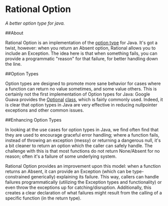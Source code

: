 Rational Option
===============

*A better option type for java.*

##About

Rational Option is an implementation of the [option type](http://en.wikipedia.org/wiki/Option_type) for Java. It's got a twist, however: when you return an Absent option, Rational allows you to include an Exception. The idea here is that when something fails, you can provide a programmatic "reason" for that failure, for better handling down the line. 

##Option Types

Option types are designed to promote more sane behavior for cases where a function can return no value sometimes, and some value others. This is certainly not the first implementation of Option types for Java: Google Guava provides the [Optional](http://code.google.com/p/guava-libraries/wiki/UsingAndAvoidingNullExplained) [class](http://docs.guava-libraries.googlecode.com/git-history/release/javadoc/com/google/common/base/Optional.html), which is fairly commonly used. Indeed, it is clear that option types in Java are very effective in reducing nullpointer exceptions and other common issues. 

##Enhancing Option Types

In looking at the use cases for option types in Java, we find often find that they are used to encourage graceful error handling; where a function fails, instead of throwing an exception (messy) or returning a dangerous null, it's a bit cleaner to return an option which the caller can safely handle. The challenge with this is that most functions do not return None/Absent for no reason; often it's a failure of some underlying system. 

Rational Option provides an improvement upon this model: when a function returns an Absent, it can provide an Exception (which can be type-constrained generically) explaining its failure. This way, callers can handle failures programmatically (utilizing the Exception types and functionality) or even throw the exceptions up for catching/disruption. Additionally, this creates a clear declaration of what failures might result from the calling of a specific function (in the return type). 


